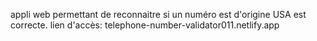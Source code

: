 appli web permettant de reconnaitre si un numéro est d'origine USA est correcte.
lien d'accès: telephone-number-validator011.netlify.app

